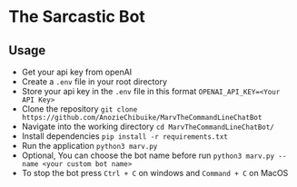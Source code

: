# The Sarcastic Bot

## Usage

- Get your api key from openAI
- Create a `.env` file in your root directory
- Store your api key in the `.env` file in this format `OPENAI_API_KEY=<Your API Key>`
- Clone the repository `git clone https://github.com/AnozieChibuike/MarvTheCommandLineChatBot`
- Navigate into the working directory `cd MarvTheCommandLineChatBot/`
- Install dependencies `pip install -r requirements.txt`
- Run the application `python3 marv.py`
- Optional, You can choose the bot name before run `python3 marv.py --name <your custom bot name>`
- To stop the bot press `Ctrl + C` on windows and `Command + C` on MacOS
